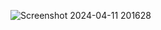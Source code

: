 ![Screenshot 2024-04-11 201628](https://github.com/MMadejsza/Architecture_and_Design-_--_Coursework/assets/158591813/afee758b-3d69-472e-a1fc-8f445b1400d5)
